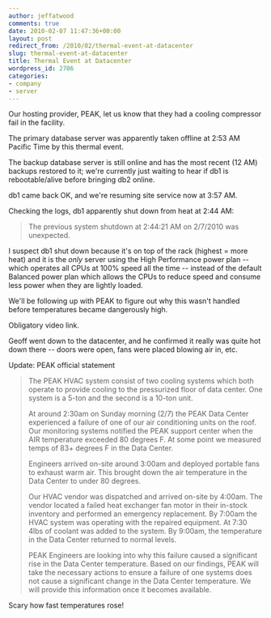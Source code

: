 ```yaml
---
author: jeffatwood
comments: true
date: 2010-02-07 11:47:36+00:00
layout: post
redirect_from: /2010/02/thermal-event-at-datacenter
slug: thermal-event-at-datacenter
title: Thermal Event at Datacenter
wordpress_id: 2706
categories:
- company
- server
---
```



Our hosting provider, PEAK, let us know that they had a cooling compressor fail in the facility.



The primary database server was apparently taken offline at 2:53 AM Pacific Time by this thermal event.



The backup database server is still online and has the most recent (12 AM) backups restored to it; we're currently just waiting to hear if db1 is rebootable/alive before bringing db2 online.



db1 came back OK, and we're resuming site service now at 3:57 AM.



Checking the logs, db1 apparently shut down from heat at 2:44 AM:





<blockquote>
The previous system shutdown at 2:44:21 AM on 2/7/2010 was unexpected.
</blockquote>





I suspect db1 shut down because it's on top of the rack (highest = more heat) and it is the _only_ server using the High Performance power plan -- which operates all CPUs at 100% speed all the time -- instead of the default Balanced power plan which allows the CPUs to reduce speed and consume less power when they are lightly loaded.



We'll be following up with PEAK to figure out why this wasn't handled before temperatures became dangerously high.



Obligatory video link.







Geoff went down to the datacenter, and he confirmed it really was quite hot down there -- doors were open, fans were placed blowing air in, etc.



Update: PEAK official statement





<blockquote>
The PEAK HVAC system consist of two cooling systems which both operate to provide cooling to the pressurized floor of data center. One system is a 5-ton and the second is a 10-ton unit.

> 
> 
At around 2:30am on Sunday morning (2/7) the PEAK Data Center experienced a failure of one of our air conditioning units on the roof. Our monitoring systems notified the PEAK support center when the AIR temperature exceeded   80 degrees F.  At some point we measured temps of 83+ degrees F in the Data Center.

> 
> 
Engineers arrived on-site around 3:00am and deployed portable fans to exhaust warm air.  This brought down the air temperature in the Data Center  to under 80 degrees.

> 
> 
Our HVAC vendor was dispatched and arrived on-site by 4:00am.  The vendor located a failed heat exchanger fan motor in their in-stock inventory and performed an emergency replacement.  By 7:00am the HVAC system was operating with the repaired equipment.  At 7:30 4lbs of coolant was added to the system.  By 9:00am, the temperature in the Data Center returned to normal levels.

> 
> 
PEAK Engineers are looking into why this failure caused a significant rise in the Data Center temperature.  Based on our findings, PEAK will take the necessary actions to ensure a failure of  one systems does not cause a significant change in the Data Center temperature.  We will provide this information once it becomes available.
</blockquote>





Scary how fast temperatures rose!

